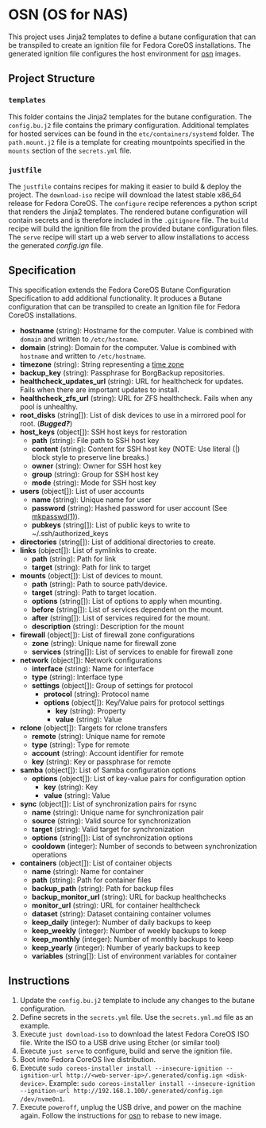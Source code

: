 # OSN (OS for NAS)

This project uses Jinja2 templates to define a butane configuration that can be transpiled to create an ignition file for Fedora CoreOS installations. The generated ignition file configures the host environment for [osn](https://github.com/cubt85iz/osn.git) images.

## Project Structure

### `templates`

This folder contains the Jinja2 templates for the butane configuration. The `config.bu.j2` file contains the primary configuration. Additional templates for hosted services can be found in the `etc/containers/systemd` folder. The `path.mount.j2` file is a template for creating mountpoints specified in the `mounts` section of the `secrets.yml` file.

### `justfile`

The `justfile` contains recipes for making it easier to build & deploy the project. The `download-iso` recipe will download the latest stable x86_64 release for Fedora CoreOS. The `configure` recipe references a python script that renders the Jinja2 templates. The rendered butane configuration will contain secrets and is therefore included in the `.gitignore` file. The `build` recipe will build the ignition file from the provided butane configuration files. The `serve` recipe will start up a web server to allow installations to access the generated _config.ign_ file.

## Specification

This specification extends the Fedora CoreOS Butane Configuration Specification to add additional functionality. It produces a Butane configuration that can be transpiled to create an Ignition file for Fedora CoreOS installations.

* **hostname** (string): Hostname for the computer. Value is combined with `domain` and written to `/etc/hostname`.
* **domain** (string): Domain for the computer. Value is combined with `hostname` and written to `/etc/hostname`.
* **timezone** (string): String representing a [time zone](https://en.wikipedia.org/wiki/List_of_tz_database_time_zones#List)
* **backup_key** (string): Passphrase for BorgBackup repositories.
* **healthcheck_updates_url** (string): URL for healthcheck for updates. Fails when there are important updates to install.
* **healthcheck_zfs_url** (string): URL for ZFS healthcheck. Fails when any pool is unhealthy.
* **root_disks** (string[]): List of disk devices to use in a mirrored pool for root. (**_Bugged?_**)
* **host_keys** (object[]): SSH host keys for restoration
  * **path** (string): File path to SSH host key
  * **content** (string): Content for SSH host key (NOTE: Use literal (|) block style to preserve line breaks.)
  * **owner** (string): Owner for SSH host key
  * **group** (string): Group for SSH host key
  * **mode** (string): Mode for SSH host key
* **users** (object[]): List of user accounts
  * **name** (string): Unique name for user
  * **password** (string): Hashed password for user account (See [mkpasswd(1)](https://linux.die.net/man/1/mkpasswd)).
  * **pubkeys** (string[]): List of public keys to write to ~/.ssh/authorized_keys
* **directories** (string[]): List of additional directories to create.
* **links** (object[]): List of symlinks to create.
  * **path** (string): Path for link
  * **target** (string): Path for link to target
* **mounts** (object[]): List of devices to mount.
  * **path** (string): Path to source path/device.
  * **target** (string): Path to target location.
  * **options** (string[]): List of options to apply when mounting.
  * **before** (string[]): List of services dependent on the mount.
  * **after** (string[]): List of services required for the mount.
  * **description** (string): Description for the mount
* **firewall** (object[]): List of firewall zone configurations
  * **zone** (string): Unique name for firewall zone
  * **services** (string[]): List of services to enable for firewall zone
* **network** (object[]): Network configurations
  * **interface** (string): Name for interface
  * **type** (string): Interface type
  * **settings** (object[]): Group of settings for protocol
    * **protocol** (string): Protocol name
    * **options** (object[]): Key/Value pairs for protocol settings
      * **key** (string): Property
      * **value** (string): Value
* **rclone** (object[]): Targets for rclone transfers
  * **remote** (string): Unique name for remote
  * **type** (string): Type for remote
  * **account** (string): Account identifier for remote
  * **key** (string): Key or passphrase for remote
* **samba** (object[]): List of Samba configuration options
  * **options** (object[]): List of key-value pairs for configuration option
    * **key** (string): Key
    * **value** (string): Value
* **sync** (object[]): List of synchronization pairs for rsync
  * **name** (string): Unique name for synchronization pair
  * **source** (string): Valid source for synchronization
  * **target** (string): Valid target for synchronization
  * **options** (string[]): List of synchronization options
  * **cooldown** (integer): Number of seconds to between synchronization operations
* **containers** (object[]): List of container objects
  * **name** (string): Name for container
  * **path** (string): Path for container files
  * **backup_path** (string): Path for backup files
  * **backup_monitor_url** (string): URL for backup healthchecks
  * **monitor_url** (string): URL for container healthcheck
  * **dataset** (string): Dataset containing container volumes
  * **keep_daily** (integer): Number of daily backups to keep
  * **keep_weekly** (integer): Number of weekly backups to keep
  * **keep_monthly** (integer): Number of monthly backups to keep
  * **keep_yearly** (integer): Number of yearly backups to keep
  * **variables** (string[]): List of environment variables for container

## Instructions

1. Update the `config.bu.j2` template to include any changes to the butane configuration.
1. Define secrets in the `secrets.yml` file. Use the `secrets.yml.md` file as an example.
1. Execute `just download-iso` to download the latest Fedora CoreOS ISO file. Write the ISO to a USB drive using Etcher (or similar tool)
1. Execute `just serve` to configure, build and serve the ignition file.
1. Boot into Fedora CoreOS live distribution.
1. Execute `sudo coreos-installer install --insecure-ignition --ignition-url http://<web-server-ip>/.generated/config.ign <disk-device>`. Example: `sudo coreos-installer install --insecure-ignition --ignition-url http://192.168.1.100/.generated/config.ign /dev/nvme0n1`.
1. Execute `poweroff`, unplug the USB drive, and power on the machine again. Follow the instructions for [osn](https://github.com/cubt85iz/osn.git) to rebase to new image.
